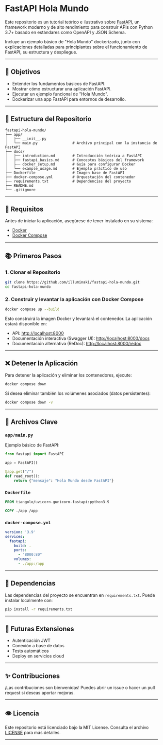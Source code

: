 
# FastAPI Hola Mundo

Este repositorio es un tutorial teórico e ilustrativo sobre [FastAPI](https://fastapi.tiangolo.com/), un framework moderno y de alto rendimiento para construir APIs con Python 3.7+ basado en estándares como OpenAPI y JSON Schema.

Incluye un ejemplo básico de "Hola Mundo" dockerizado, junto con explicaciones detalladas para principiantes sobre el funcionamiento de FastAPI, su estructura y despliegue.

---

## 🌟 Objetivos
- Entender los fundamentos básicos de FastAPI.
- Mostrar cómo estructurar una aplicación FastAPI.
- Ejecutar un ejemplo funcional de "Hola Mundo".
- Dockerizar una app FastAPI para entornos de desarrollo.

---

## 📁 Estructura del Repositorio
```
fastapi-hola-mundo/
├── app/
│   ├── __init__.py
│   └── main.py                # Archivo principal con la instancia de FastAPI
├── docs/
│   ├── introduction.md        # Introducción teórica a FastAPI
│   ├── fastapi_basics.md      # Conceptos básicos del framework
│   ├── docker_setup.md        # Guía para configurar Docker
│   └── example_usage.md       # Ejemplo práctico de uso
├── Dockerfile                 # Imagen base de FastAPI
├── docker-compose.yml         # Orquestación del contenedor
├── requirements.txt           # Dependencias del proyecto
├── README.md
└── .gitignore
```

---

## 🚀 Requisitos
Antes de iniciar la aplicación, asegúrese de tener instalado en su sistema:

- [Docker](https://www.docker.com/)
- [Docker Compose](https://docs.docker.com/compose/)

---

## 📚 Primeros Pasos

### 1. Clonar el Repositorio
```bash
git clone https://github.com/illuminaki/fastapi-hola-mundo.git
cd fastapi-hola-mundo
```

### 2. Construir y levantar la aplicación con Docker Compose
```bash
docker compose up --build
```
Esto construirá la imagen Docker y levantará el contenedor. La aplicación estará disponible en:

- API: [http://localhost:8000](http://localhost:8000)
- Documentación interactiva (Swagger UI): [http://localhost:8000/docs](http://localhost:8000/docs)
- Documentación alternativa (ReDoc): [http://localhost:8000/redoc](http://localhost:8000/redoc)

---

## ❌ Detener la Aplicación
Para detener la aplicación y eliminar los contenedores, ejecute:
```bash
docker compose down
```

Si desea eliminar también los volúmenes asociados (datos persistentes):
```bash
docker compose down -v
```

---

## 📄 Archivos Clave

### `app/main.py`
Ejemplo básico de FastAPI:
```python
from fastapi import FastAPI

app = FastAPI()

@app.get("/")
def read_root():
    return {"mensaje": "Hola Mundo desde FastAPI"}
```

### `Dockerfile`
```Dockerfile
FROM tiangolo/uvicorn-gunicorn-fastapi:python3.9

COPY ./app /app
```

### `docker-compose.yml`
```yaml
version: '3.9'
services:
  fastapi:
    build: .
    ports:
      - "8000:80"
    volumes:
      - ./app:/app
```

---

## 🔧 Dependencias
Las dependencias del proyecto se encuentran en `requirements.txt`. Puede instalar localmente con:
```bash
pip install -r requirements.txt
```

---

## 📅 Futuras Extensiones
- Autenticación JWT
- Conexión a base de datos
- Tests automáticos
- Deploy en servicios cloud

---

## ✨ Contribuciones
¡Las contribuciones son bienvenidas! Puedes abrir un issue o hacer un pull request si deseas aportar mejoras.

---

## 👁️ Licencia
Este repositorio está licenciado bajo la MIT License. Consulta el archivo [LICENSE](LICENSE) para más detalles.

---


